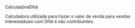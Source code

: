 CalculadoraDifal

Calculadora utilizada para trazer o valor de venda para vendas interestaduais com Difal e não contribuintes.
